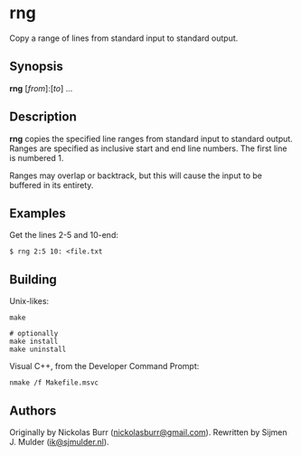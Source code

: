 # rng

Copy a range of lines from standard input to standard output.

## Synopsis

**rng** [_from_]:[_to_] ...

## Description

**rng** copies the specified line ranges from standard input to standard
output. Ranges are specified as inclusive start and end line numbers. The
first line is numbered 1.

Ranges may overlap or backtrack, but this will cause the input to be buffered
in its entirety.

## Examples

Get the lines 2-5 and 10-end:

    $ rng 2:5 10: <file.txt

## Building

Unix-likes:

    make

    # optionally
    make install
    make uninstall

Visual C++, from the Developer Command Prompt:

    nmake /f Makefile.msvc

## Authors

Originally by Nickolas Burr (<nickolasburr@gmail.com>). Rewritten by
Sijmen J. Mulder (<ik@sjmulder.nl>).
